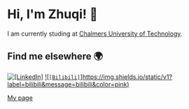 # Hi, I'm Zhuqi! 👋

I am currently studing at [Chalmers University of Technology](https://www.chalmers.se/en/).

## Find me elsewhere 🌍


[![`[LinkedIn]`](https://img.shields.io/badge/LinkedIn-blue?style=flat&logo=linkedin&labelColor=blue)](https://www.linkedin.com/in/zhuqi-xiao-6607231b9/)
[![`[Bilibili]`]https://img.shields.io/static/v1?label=bilibili&message=bilibili&color=pink)](https://space.bilibili.com/181492373)

[My page](https://zhuqishawn.github.io)

